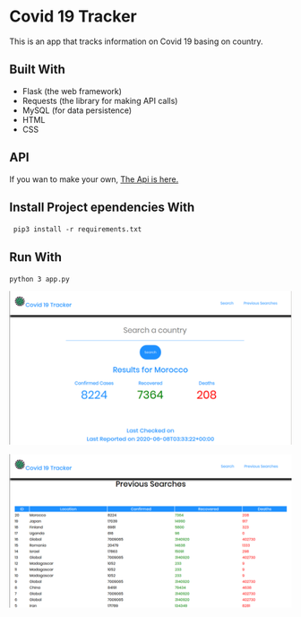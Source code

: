 # Covid 19 Tracker
 This is an app that tracks information on Covid 19 basing on country.

## Built With
- Flask (the web framework)
- Requests (the library for making API calls)
- MySQL (for data persistence)
- HTML
- CSS

## API 

If you wan to make your own, [The Api is here.](https://covid-19-coronavirus-statistics.p.rapidapi.com/v1/total)
## Install Project ependencies With
` pip3 install -r requirements.txt`

## Run With
` python 3 app.py `

![Demo](demo1.png)



![Demo](deom.png)
